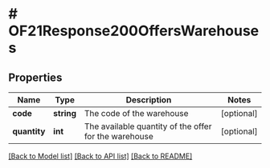 # # OF21Response200OffersWarehouses

## Properties

Name | Type | Description | Notes
------------ | ------------- | ------------- | -------------
**code** | **string** | The code of the warehouse | [optional]
**quantity** | **int** | The available quantity of the offer for the warehouse | [optional]

[[Back to Model list]](../../README.md#models) [[Back to API list]](../../README.md#endpoints) [[Back to README]](../../README.md)
